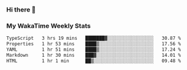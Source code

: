 ### Hi there 👋

<!--
**royschrauwen/royschrauwen** is a ✨ _special_ ✨ repository because its `README.md` (this file) appears on your GitHub profile.

Here are some ideas to get you started:

- 🔭 I’m currently working on ...
- 🌱 I’m currently learning ...
- 👯 I’m looking to collaborate on ...
- 🤔 I’m looking for help with ...
- 💬 Ask me about ...
- 📫 How to reach me: ...
- 😄 Pronouns: ...
- ⚡ Fun fact: ...
-->


### My WakaTime Weekly Stats
<!--START_SECTION:waka-->

```txt
TypeScript   3 hrs 19 mins   ███████▓░░░░░░░░░░░░░░░░░   30.87 %
Properties   1 hr 53 mins    ████▒░░░░░░░░░░░░░░░░░░░░   17.56 %
YAML         1 hr 51 mins    ████▒░░░░░░░░░░░░░░░░░░░░   17.24 %
Markdown     1 hr 30 mins    ███▓░░░░░░░░░░░░░░░░░░░░░   14.01 %
HTML         1 hr 1 min      ██▒░░░░░░░░░░░░░░░░░░░░░░   09.48 %
```

<!--END_SECTION:waka-->
